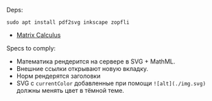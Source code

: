 
Deps:
```shell
sudo apt install pdf2svg inkscape zopfli
```

- [Matrix Calculus](./matrix-calculus/)

Specs to comply:
- Математика рендерится на сервере в SVG + MathML.
- Внешние ссылки открывают новую вкладку.
- Норм рендерятся заголовки
- SVG с `currentColor` добавленные при помощи `![alt](./img.svg)` должны менять цвет в тёмной теме.
